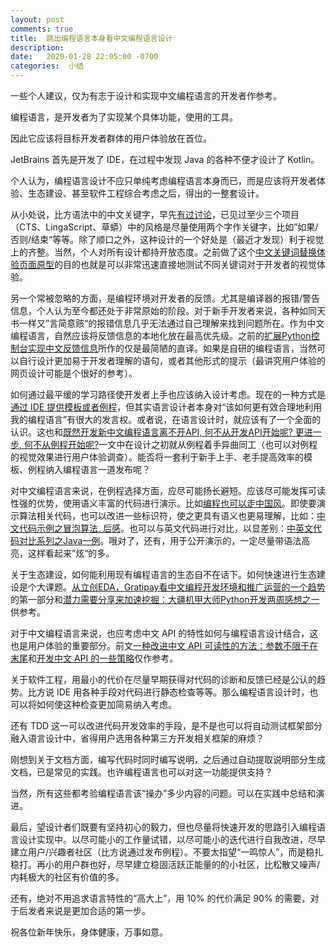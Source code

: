```yaml
---
layout: post
comments: true
title:  跳出编程语言本身看中文编程语言设计
description: 
date:   2020-01-28 22:05:00 -0700
categories:  小结
---
```


一些个人建议，仅为有志于设计和实现中文编程语言的开发者作参考。

编程语言，是开发者为了实现某个具体功能，使用的工具。

因此它应该将目标开发者群体的用户体验放在首位。

JetBrains 首先是开发了 IDE，在过程中发现 Java 的各种不便才设计了 Kotlin。

个人认为，编程语言设计不应只单纯考虑编程语言本身而已，而是应该将开发者体验、生态建设、甚至软件工程综合考虑之后，得出的一整套设计。

从小处说，比方语法中的中文关键字，早先[有过讨论](https://github.com/program-in-chinese/overview/issues/40)，已见过至少三个项目（CTS、LingaScript、草蟒）中的风格是尽量使用两个字作关键字，比如”如果/否则/结束“等等。除了顺口之外，这种设计的一个好处是（最近才发现）利于视觉上的齐整。当然，个人对所有设计都持开放态度。之前做了这个[中文关键词替换体验页面原型](https://zhuanlan.zhihu.com/p/42634693)的目的也就是可以非常迅速直接地测试不同关键词对于开发者的视觉体验。

另一个常被忽略的方面，是编程环境对开发者的反馈。尤其是编译器的报错/警告信息，个人认为至今都还处于非常原始的阶段。对于新手开发者来说，各种如同天书一样又”言简意赅“的报错信息几乎无法通过自己理解来找到问题所在。作为中文编程语言，自然应该将反馈信息的本地化放在最高优先级。之前的[扩展Python控制台实现中文反馈信息](https://zhuanlan.zhihu.com/p/57079638)所作的仅是最简陋的直译。如果是自研的编程语言，当然可以自行设计更加易于开发者理解的语句，或者其他形式的提示（最讲究用户体验的网页设计可能是个很好的参考）。

如何通过最平缓的学习路径使开发者上手也应该纳入设计考虑。现在的一种方式是[通过 IDE 提供模板或者例程](https://github.com/program-in-chinese/overview/issues/133)，但其实语言设计者本身对“该如何更有效合理地利用我的编程语言”有很大的发言权。或者说，在语言设计时，就应该有了一个全面的认识。这也和[既然开发新中文编程语言离不开API, 何不从开发API开始呢? 更进一步, 何不从例程开始呢?](https://zhuanlan.zhihu.com/p/85081589)一文中在设计之初就从例程着手异曲同工（也可以对例程的视觉效果进行用户体验调查）。能否将一套利于新手上手、老手提高效率的模板、例程纳入编程语言一道发布呢？

对中文编程语言来说，在例程选择方面，应尽可能扬长避短。应该尽可能发挥可读性强的优势，使用语义丰富的代码进行演示。比如[编程也可以走中国风](https://zhuanlan.zhihu.com/p/98488034)。即使要演示算法相关代码，也可以改进一些标识符，使之更具有语义也更易理解，比如：[中文代码示例之冒泡算法, 后感](https://zhuanlan.zhihu.com/p/33850923)。也可以与英文代码进行对比，以显差别：[中英文代码对比系列之Java一例](https://zhuanlan.zhihu.com/p/30905033)。哦对了，还有，用于公开演示的，一定尽量带语法高亮，这样看起来”炫“的多。

关于生态建设，如何能利用现有编程语言的生态自不在话下。如何快速进行生态建设是个大课题。[从立创EDA，Gratipay看中文编程开发环境和推广运营的一个趋势](https://zhuanlan.zhihu.com/p/69883126)的第一部分和[潜力需要分享来加速挖掘：大疆机甲大师Python开发两周感想之一](https://zhuanlan.zhihu.com/p/88559004)供参考。

对于中文编程语言来说，也应考虑中文 API 的特性如何与编程语言设计结合，这也是用户体验的重要部分。前文[一种改进中文 API 可读性的方法：参数不限于在末尾](https://zhuanlan.zhihu.com/p/100790479)和[开发中文 API 的一些策略](https://zhuanlan.zhihu.com/p/93495675)仅作参考。

关于软件工程，用最小的代价在尽量早期获得对代码的诊断和反馈已经是公认的趋势。比方说 IDE 用各种手段对代码进行静态检查等等。那么编程语言设计时，也可以将如何使这种检查更加简易纳入考虑。

还有 TDD 这一可以改进代码开发效率的手段，是不是也可以将自动测试框架部分融入语言设计中，省得用户选用各种第三方开发相关框架的麻烦？

刚想到关于文档方面，编写代码时同时编写说明，之后通过自动提取说明部分生成文档，已是常见的实践。也许编程语言也可以对这一功能提供支持？

当然，所有这些都考验编程语言该“操办”多少内容的问题。可以在实践中总结和演进。

最后，望设计者们既要有坚持初心的毅力，但也尽量将快速开发的思路引入编程语言设计实现中。以尽可能小的工作量试错，以尽可能小的迭代进行自我改进，尽早建立用户/兴趣者社区（比方说通过发布例程）。不要太指望“一鸣惊人”，而是稳扎稳打。再小的用户群也好，尽早建立稳固活跃正能量的的小社区，比松散又噪声/内耗极大的社区有价值的多。

还有，绝对不用追求语言特性的“高大上”，用 10% 的代价满足 90% 的需要，对于后发者来说是更加合适的第一步。

祝各位新年快乐，身体健康，万事如意。
